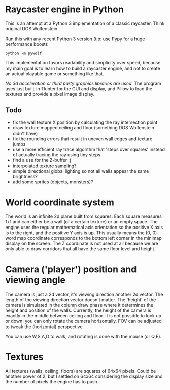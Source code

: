 # Raycaster engine in Python

This is an attempt at a Python 3 implementation of a classic raycaster. Think original DOS Wolfenstein.

Run this with any recent Python 3 version (tip: use Pypy for a huge performance boost):

    python -m pywolf
    
This implementation favors readability and simplicity over speed, because my main goal
is to learn how to build a raycaster engine, and not to create an actual playable game or something like that. 

*No 3d acceleration or third party graphics libraries are used.* 
The program uses just built-in Tkinter for the GUI and display, and Pillow to load the textures 
and provide a pixel image display.


## Todo

- fix the wall texture X position by calculating the ray intersection point
- draw texture mapped ceiling and floor (something DOS Wolfenstein didn't have)
- fix the rounding errors that result in uneven wall edges and texture jumps
- use a more efficient ray trace algorithm that 'steps over squares' instead of actually tracing the ray using tiny steps
- find a use for the Z-buffer :)
- interpolated texture sampling?
- simple directional global lighting so not all walls appear the same brightness?
- add some sprites (objects, monsters)?


# World coordinate system

The world is an infinite 2d plane built from squares. Each square measures 1x1 and
can either be a wall (of a certain texture) or an empty space.
The engine uses the regular mathematical axis orientation so the positive X axis is to the right,
and the positive Y axis is up.  This usually means the (0, 0) word map coordinate
corresponds to the bottom left corner in the minimap display on the screen.
The Z coordinate is not used at all because we are only able to draw corridors
that all have the same floor level and height.


# Camera ('player') position and viewing angle

The camera is just a 2d vector, it's viewing direction another 2d vector.
The length of the viewing direction vector doesn't matter.
The 'height' of the camera is simulated in the column draw phase where it
determines the height and position of the walls. Currently, the height of the
camera is exactly in the middle between ceiling and floor.
It is not possible to look up or down: you can only rotate the camera horizontally.
FOV can be adjusted to tweak the (horizontal) perspective.

You can use W,S,A,D to walk, and rotating is done with the mouse (or Q,E).


# Textures

All textures (walls, ceiling, floors) are squares of 64x64 pixels.
Could be another power of 2, but I settled on 64x64 considering the display size and
the number of pixels the engine has to push.
